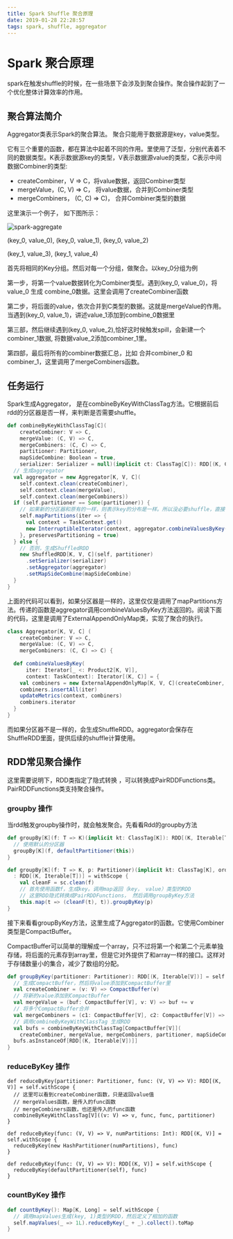 ```yaml
---
title: Spark Shuffle 聚合原理
date: 2019-01-28 22:28:57
tags: spark, shuffle, aggregator
---
```


# Spark 聚合原理

spark在触发shuffle的时候，在一些场景下会涉及到聚合操作。聚合操作起到了一个优化整体计算效率的作用。

## 聚合算法简介

Aggregator类表示Spark的聚合算法。 聚合只能用于数据源是key，value类型。

它有三个重要的函数，都在算法中起着不同的作用。里使用了泛型，分别代表着不同的数据类型。K表示数据源key的类型，V表示数据源value的类型，C表示中间数据Combiner的类型:

- createCombiner，V => C，将value数据，返回Combiner类型
- mergeValue，(C, V) => C， 将value数据，合并到Combiner类型
- mergeCombiners， (C, C) => C)， 合并Combiner类型的数据

这里演示一个例子， 如下图所示：

![spark-aggregate](spark-aggregate.svg)

 (key_0, value_0), 	(key_0, value_1), 	(key_0, value_2)

(key_1, value_3),	(key_1, value_4)

首先将相同的Key分组。然后对每一个分组，做聚合。以key_0分组为例

第一步，将第一个value数据转化为Combiner类型。遇到(key_0, value_0)，将value_0 生成 combine_0数据。这里会调用了createCombiner函数

第二步，将后面的value，依次合并到C类型的数据。这就是mergeValue的作用。当遇到(key_0, value_1)，讲述value_1添加到combine_0数据里

第三部，然后继续遇到(key_0, value_2),恰好这时候触发spill，会新建一个combiner_1数据, 将数据value_2添加combiner_1里。

第四部，最后将所有的combiner数据汇总，比如 合并combiner_0 和 combiner_1，这里调用了mergeCombiners函数。

 

## 任务运行

Spark生成Aggregator， 是在combineByKeyWithClassTag方法。它根据前后rdd的分区器是否一样，来判断是否需要shuffle。

```scala
def combineByKeyWithClassTag[C](
    createCombiner: V => C,
    mergeValue: (C, V) => C,
    mergeCombiners: (C, C) => C,
    partitioner: Partitioner,
    mapSideCombine: Boolean = true,
    serializer: Serializer = null)(implicit ct: ClassTag[C]): RDD[(K, C)] = self.withScope {
  // 生成aggregator
  val aggregator = new Aggregator[K, V, C](
    self.context.clean(createCombiner),
    self.context.clean(mergeValue),
    self.context.clean(mergeCombiners))
  if (self.partitioner == Some(partitioner)) {
    // 如果新的分区器和原有的一样，则表示key的分布是一样。所以没必要shuffle，直接调用mapPartitions
    self.mapPartitions(iter => {
      val context = TaskContext.get()
      new InterruptibleIterator(context, aggregator.combineValuesByKey(iter, context))
    }, preservesPartitioning = true)
  } else {
    // 否则，生成ShuffledRDD
    new ShuffledRDD[K, V, C](self, partitioner)
      .setSerializer(serializer)
      .setAggregator(aggregator)
      .setMapSideCombine(mapSideCombine)
  }
}
```

上面的代码可以看到，如果分区器是一样的，这里仅仅是调用了mapPartitions方法。传递的函数是aggregator调用combineValuesByKey方法返回的。阅读下面的代码，这里是调用了ExternalAppendOnlyMap类，实现了聚合的执行。

```scala
class Aggregator[K, V, C] (
    createCombiner: V => C,
    mergeValue: (C, V) => C,
    mergeCombiners: (C, C) => C) {
    
  def combineValuesByKey(
      iter: Iterator[_ <: Product2[K, V]],
      context: TaskContext): Iterator[(K, C)] = {
    val combiners = new ExternalAppendOnlyMap[K, V, C](createCombiner, mergeValue, mergeCombiners)
    combiners.insertAll(iter)
    updateMetrics(context, combiners)
    combiners.iterator
  }
}
```



而如果分区器不是一样的，会生成ShuffleRDD。aggregator会保存在ShuffleRDD里面，提供后续的shuffle计算使用。



## RDD常见聚合操作

这里需要说明下，RDD类指定了隐式转换 ，可以转换成PairRDDFunctions类。PairRDDFunctions类支持聚合操作。

### groupby 操作

当rdd触发groupby操作时，就会触发聚合。先看看Rdd的groupby方法

```scala
def groupBy[K](f: T => K)(implicit kt: ClassTag[K]): RDD[(K, Iterable[T])] = withScope {
  // 使用默认的分区器
  groupBy[K](f, defaultPartitioner(this))
}

def groupBy[K](f: T => K, p: Partitioner)(implicit kt: ClassTag[K], ord: Ordering[K] = null)
  : RDD[(K, Iterable[T])] = withScope {
    val cleanF = sc.clean(f)
    // 首先使用函数f，生成key。调用map返回（key， value）类型的RDD
    // 这里RDD隐式转换成PairRDDFunctions， 然后调用groupByKey方法
    this.map(t => (cleanF(t), t)).groupByKey(p)
}
```

接下来看看groupByKey方法，这里生成了Aggregator的函数。它使用Combiner类型是CompactBuffer。

CompactBuffer可以简单的理解成一个array，只不过将第一个和第二个元素单独存储，将后面的元素存到array里，但是它对外提供了和array一样的接口。这样对于存储数量小的集合，减少了数组的分配。

```scala
def groupByKey(partitioner: Partitioner): RDD[(K, Iterable[V])] = self.withScope {
  // 生成CompactBuffer，然后将value添加到CompactBuffer里
  val createCombiner = (v: V) => CompactBuffer(v)
  // 将新的value添加到CompactBuffer
  val mergeValue = (buf: CompactBuffer[V], v: V) => buf += v
  // 将多个CompactBuffer合并
  val mergeCombiners = (c1: CompactBuffer[V], c2: CompactBuffer[V]) => c1 ++= c2
  // 调用combineByKeyWithClassTag 生成RDD
  val bufs = combineByKeyWithClassTag[CompactBuffer[V]](
    createCombiner, mergeValue, mergeCombiners, partitioner, mapSideCombine = false)
  bufs.asInstanceOf[RDD[(K, Iterable[V])]]
}
```



### reduceByKey 操作

```
def reduceByKey(partitioner: Partitioner, func: (V, V) => V): RDD[(K, V)] = self.withScope {
  // 这里可以看到createCombiner函数，只是返回value值
  // mergeValues函数，是传入的func函数
  // mergeCombiners函数，也还是传入的func函数
  combineByKeyWithClassTag[V]((v: V) => v, func, func, partitioner)
}
 
def reduceByKey(func: (V, V) => V, numPartitions: Int): RDD[(K, V)] = self.withScope {
  reduceByKey(new HashPartitioner(numPartitions), func)
}

def reduceByKey(func: (V, V) => V): RDD[(K, V)] = self.withScope {
  reduceByKey(defaultPartitioner(self), func)
}
```



### countByKey 操作

```scala
def countByKey(): Map[K, Long] = self.withScope {
  // 调用mapValues生成(key, 1)类型的RDD，然后定义了相加的函数
  self.mapValues(_ => 1L).reduceByKey(_ + _).collect().toMap
}
```

